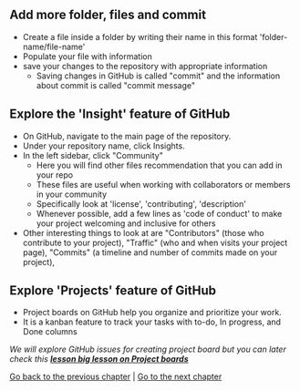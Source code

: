 ## Add more folder, files and commit

- Create a file inside a folder by writing their name in this format 'folder-name/file-name' 
- Populate your file with information
- save your changes to the repository with appropriate information
    - Saving changes in GitHub is called "commit" and the information about commit is called "commit message"

## Explore the 'Insight' feature of GitHub

- On GitHub, navigate to the main page of the repository.
- Under your repository name, click Insights.
- In the left sidebar, click "Community" 
    - Here you will find other files recommendation that you can add in your repo
    - These files are useful when working with collaborators or members in your community
    - Specifically look at 'license', 'contributing', 'description'
    - Whenever possible, add a few lines as 'code of conduct' to make your project welcoming and inclusive for others
- Other interesting things to look at are "Contributors" (those who contribute to your project), "Traffic" (who and when visits your project page), "Commits" (a timeline and number of commits made on your project),  

## Explore 'Projects' feature of GitHub

- Project boards on GitHub help you organize and prioritize your work. 
- It is a kanban feature to track your tasks with to-do, In progress, and Done columns

*We will explore GitHub issues for creating project board but you can later check this **[lesson big lesson on Project boards](https://help.github.com/en/articles/about-project-boards)***

[Go back to the previous chapter](https://github.com/malvikasharan/developing_collaborative_document/blob/master/lessons/4-add-file-to-repo.md) | [Go to the next chapter](https://github.com/malvikasharan/developing_collaborative_document/blob/master/lessons/6-working-with-others.md)
